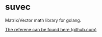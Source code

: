 # suvec
Matrix/Vector math library for golang.

[The referene can be found here (github.com)](https://github.com/78bits/suvec/wiki)
